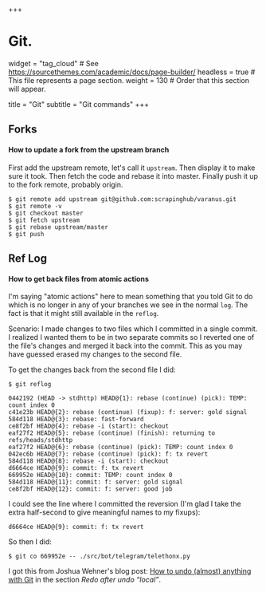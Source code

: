 +++
# Git.
widget = "tag_cloud"  # See https://sourcethemes.com/academic/docs/page-builder/
headless = true  # This file represents a page section.
weight = 130  # Order that this section will appear.

title = "Git"
subtitle = "Git commands"
+++

## Forks

#### How to update a fork from the upstream branch

First add the upstream remote, let's call it `upstream`. Then display it to make
sure it took. Then fetch the code and rebase it into master. Finally push it up
to the fork remote, probably origin.

```shell
$ git remote add upstream git@github.com:scrapinghub/varanus.git
$ git remote -v
$ git checkout master
$ git fetch upstream
$ git rebase upstream/master
$ git push
```

## Ref Log

#### How to get back files from atomic actions

I'm saying "atomic actions" here to mean something that you told Git to do which
is no longer in any of your branches  we see in the normal `log`. The fact is 
that it might still available in the `reflog`.

Scenario: I made changes to two files which I committed in a single commit. I
realized I wanted them to be in two separate commits so I reverted one of the
file's changes and merged it back into the commit. This as you may have guessed
erased my changes to the second file.

To get the changes back from the second file I did:

```shell
$ git reflog
```

	0442192 (HEAD -> stdhttp) HEAD@{1}: rebase (continue) (pick): TEMP: count index 0
	c41e23b HEAD@{2}: rebase (continue) (fixup): f: server: gold signal
	584d118 HEAD@{3}: rebase: fast-forward
	ce8f2bf HEAD@{4}: rebase -i (start): checkout
	eaf27f2 HEAD@{5}: rebase (continue) (finish): returning to refs/heads/stdhttp
	eaf27f2 HEAD@{6}: rebase (continue) (pick): TEMP: count index 0
	042ec6b HEAD@{7}: rebase (continue) (pick): f: tx revert
	584d118 HEAD@{8}: rebase -i (start): checkout
	d6664ce HEAD@{9}: commit: f: tx revert
	669952e HEAD@{10}: commit: TEMP: count index 0
	584d118 HEAD@{11}: commit: f: server: gold signal
	ce8f2bf HEAD@{12}: commit: f: server: good job

I could see the line where I committed the reversion (I'm glad I take the extra 
half-second to give meaningful names to my fixups):

	d6664ce HEAD@{9}: commit: f: tx revert

So then I did:

```shell
$ git co 669952e -- ./src/bot/telegram/telethonx.py
```

I got this from Joshua Wehner's blog post: 
[How to undo (almost) anything with Git](https://github.blog/2015-06-08-how-to-undo-almost-anything-with-git/)
in the section _Redo after undo “local”_.
